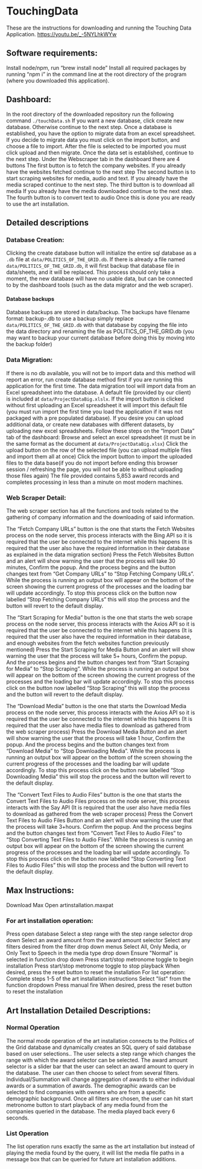 # TouchingData
These are the instructions for downloading and running the Touching Data Application.
https://youtu.be/_-5NYLhkWYw

## Software requirements:
Install node/npm, run “brew install node”
Install all required packages by running “npm i” in the command line at the root directory of the program (where you downloaded this application).

## Dashboard:
In the root directory of the downloaded repository run the following command ```./touchData.sh```
If you want a new database, click create new database.
Otherwise continue to the next step.
Once a database is established, you have the option to migrate data from an excel spreadsheet.
If you decide to migrate data you must click on the import button, and choose a file to import.
After the file is selected to be imported you must click upload and then migrate.
Once the data set is established, continue to the next step.
Under the Webscraper tab in the dashboard there are 4 buttons
The first button is to fetch the company websites.
If you already have the websites fetched continue to the next step
The second button is to start scraping websites for media, audio and text.
If you already have the media scraped continue to the next step.
The third button is to download all media
If you already have the media downloaded continue to the next step.
The fourth button is to convert text to audio
Once this is done you are ready to use the art installation.

## Detailed descriptions

### Database Creation:
Clicking the create database button will initialize the entire sql database as a ```.db``` file at ```data/POLITICS_OF_THE_GRID.db```. If there is already a file named ```data/POLITICS_OF_THE_GRID.db```, it will first backup that database file in data/sheets, and it will be replaced. This process should only take a moment, the new database will have no usable data, but can be connected to by the dashboard tools (such as the data migrator and the web scraper).

#### Database backups
Database backups are stored in data/backup. The backups have filename format: backup-<iso-date-string>.db
to use a backup simply replace ```data/POLITICS_OF_THE_GRID.db``` with that database by copying the file into the data directory and renaming the file as POLITICS_OF_THE_GRID.db (you may want to backup your current database before doing this by moving into the backup folder)


### Data Migration:
If there is no db available, you will not be to import data and this method will report an error, run  create database method first if you are running this application for the first time.
The data migration tool will import data from an Excel spreadsheet into the database. A default file (provided by our client) is included at ```data/ProjectDataBig.xlslx```. If the import button is clicked without first uploading an Excel spreadsheet it will import this default file (you must run import the first time you load the application if it was not packaged with a pre populated database). If you desire you can upload additional data, or create new databases with different datasets, by uploading  new excel spreadsheets. Follow these steps on the “Import Data” tab of the dashboard:
Browse and select an excel spreadsheet (it must be in the same format as the document at ```data/ProjectDataBig.xlsx```)
Click the upload button on the row of the selected file (you can upload multiple files and import them all at once)
Click the import button to import the uploaded files to the data base(if you do not import before ending this browser session / refreshing the page, you will not be able to without uploading those files again)
The file provided contains 5,853 award records and completes processing in less than a minute on most modern machines.

### Web Scraper Detail:
The web scraper section has all the functions and tools related to the gathering of company information and the downloading of said information.

The “Fetch Company URLs” button is the one that starts the Fetch Websites process on the node server, this process interacts with the Bing API so it is required that the user be connected to the internet while this happens (It is required that the user also have the required information in their database as explained in the data migration section)
Press the Fetch Websites Button and an alert will show warning the user that the process will take 30 minutes,
Confirm the popup. And the process begins and the button changes text from “Get Company URLs” to “Stop Fetching Company URLs”.
While the process is  running an output box will appear on the bottom of the screen showing the current progress of the processes and the loading bar will update accordingly.
To stop this process click on the button now labelled “Stop Fetching Company URLs” this will stop the process and the button will revert to the default display.

The “Start Scraping for Media” button is the one that starts the web scrape process on the node server, this process interacts with the Axios API so it is required that the user be connected to the internet while this happens (It is required that the user also have the required information in their database, and enough websites from the fetch websites function previously mentioned)
Press the Start Scraping for Media Button and an alert will show warning the user that the process will take 5+ hours,
Confirm the popup. And the process begins and the button changes text from “Start Scraping for Media” to “Stop Scraping”.
While the process is  running an output box will appear on the bottom of the screen showing the current progress of the processes and the loading bar will update accordingly.
To stop this process click on the button now labelled “Stop Scraping” this will stop the process and the button will revert to the default display.

The “Download Media” button is the one that starts the Download Media process on the node server, this process interacts with the Axios API so it is required that the user be connected to the internet while this happens (It is required that the user also have media files to download as gathered from the web scraper process)
Press the Download Media Button and an alert will show warning the user that the process will take 1 hour,
Confirm the popup. And the process begins and the button changes text from “Download Media” to “Stop Downloading Media”.
While the process is  running an output box will appear on the bottom of the screen showing the current progress of the processes and the loading bar will update accordingly.
To stop this process click on the button now labelled “Stop Downloading Media” this will stop the process and the button will revert to the default display.

The “Convert Text Files to Audio Files” button is the one that starts the Convert Text Files to Audio Files process on the node server, this process interacts with the Say API (It is required that the user also have media files to download as gathered from the web scraper process)
Press the Convert Text Files to Audio Files Button and an alert will show warning the user that the process will take 3+hours.
Confirm the popup. And the process begins and the button changes text from “Convert Text Files to Audio Files” to “Stop Converting Text Files to Audio Files”.
While the process is  running an output box will appear on the bottom of the screen showing the current progress of the processes and the loading bar will update accordingly.
To stop this process click on the button now labelled “Stop Converting Text Files to Audio Files” this will stop the process and the button will revert to the default display.




## Max Instructions:
Download Max
Open artinstallation.maxpat

### For art installation operation:
Press open database
Select a step range with the step range selector drop down
Select an award amount from the award amount selector
Select any filters desired from the filter drop down menus
Select All, Only Media, or Only Text to Speech in the media type drop down
 Ensure "Normal" is selected in function drop down
Press start/stop metronome toggle to begin installation
Press start/stop metronome toggle to stop playback
When desired, press the reset button to reset the installation
For list operation:
Complete steps 1-5 of the art installation instructions
Select "list" from the function dropdown
Press manual fire
When desired, press the reset button to reset the installation


## Art Installation Detailed Descriptions:

### Normal Operation 

The normal mode operation of the art installation connects to the Politics of the Grid database and dynamically creates an SQL query of said database based on user selections.. The user selects a step range which changes the range with which the award selector can be selected. The award amount selector is a slider bar that the user can select an award amount to query in the database. The user can then choose to select from several filters. Individual/Summation will change aggregation of awards to either individual awards or a summation of awards. The demographic awards can be selected to find companies with owners who are from a specific demographic background. Once all filters are chosen, the user can hit start metronome button to start playback of any media found from the companies queried in the database. The media played back every 6 seconds.

### List Operation 

The list operation runs exactly the same as the art installation but instead of playing the media found by the query, it will list the media file paths in a message box that can be queried for future art installation additions.


